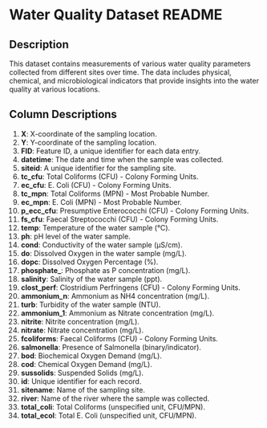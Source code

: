 # Water Quality Dataset README

## Description
This dataset contains measurements of various water quality parameters collected from different sites over time. The data includes physical, chemical, and microbiological indicators that provide insights into the water quality at various locations.

## Column Descriptions

1. **X**: X-coordinate of the sampling location.
2. **Y**: Y-coordinate of the sampling location.
3. **FID**: Feature ID, a unique identifier for each data entry.
4. **datetime**: The date and time when the sample was collected.
5. **siteid**: A unique identifier for the sampling site.
6. **tc_cfu**: Total Coliforms (CFU) - Colony Forming Units.
7. **ec_cfu**: E. Coli (CFU) - Colony Forming Units.
8. **tc_mpn**: Total Coliforms (MPN) - Most Probable Number.
9. **ec_mpn**: E. Coli (MPN) - Most Probable Number.
10. **p_ecc_cfu**: Presumptive Enterococchi (CFU) - Colony Forming Units.
11. **fs_cfu**: Faecal Streptococchi (CFU) - Colony Forming Units.
12. **temp**: Temperature of the water sample (°C).
13. **ph**: pH level of the water sample.
14. **cond**: Conductivity of the water sample (µS/cm).
15. **do**: Dissolved Oxygen in the water sample (mg/L).
16. **dopc**: Dissolved Oxygen Percentage (%).
17. **phosphate_**: Phosphate as P concentration (mg/L).
18. **salinity**: Salinity of the water sample (ppt).
19. **clost_perf**: Clostridium Perfringens (CFU) - Colony Forming Units.
20. **ammonium_n**: Ammonium as NH4 concentration (mg/L).
21. **turb**: Turbidity of the water sample (NTU).
22. **ammonium_1**: Ammonium as Nitrate concentration (mg/L).
23. **nitrite**: Nitrite concentration (mg/L).
24. **nitrate**: Nitrate concentration (mg/L).
25. **fcoliforms**: Faecal Coliforms (CFU) - Colony Forming Units.
26. **salmonella**: Presence of Salmonella (binary/indicator).
27. **bod**: Biochemical Oxygen Demand (mg/L).
28. **cod**: Chemical Oxygen Demand (mg/L).
29. **sussolids**: Suspended Solids (mg/L).
30. **id**: Unique identifier for each record.
31. **sitename**: Name of the sampling site.
32. **river**: Name of the river where the sample was collected.
33. **total_coli**: Total Coliforms (unspecified unit, CFU/MPN).
34. **total_ecol**: Total E. Coli (unspecified unit, CFU/MPN).
